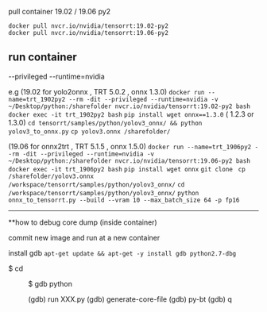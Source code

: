 pull container 19.02 / 19.06   py2 
 
``` shell
docker pull nvcr.io/nvidia/tensorrt:19.02-py2
docker pull nvcr.io/nvidia/tensorrt:19.06-py2
```


## run container 

--privileged --runtime=nvidia 

e.g
(19.02 for yolo2onnx , TRT 5.0.2 ,  onnx 1.3.0)
`docker run --name=trt_1902py2 --rm -dit --privileged --runtime=nvidia -v ~/Desktop/python:/sharefolder nvcr.io/nvidia/tensorrt:19.02-py2 bash`
`docker exec -it trt_1902py2 bash`
`pip install wget onnx==1.3.0` ( 1.2.3 or 1.3.0)
`cd tensorrt/samples/python/yolov3_onnx/ && python yolov3_to_onnx.py`
`cp yolov3.onnx /sharefolder/`

(19.06 for onnx2trt , TRT 5.1.5 , onnx 1.5.0)
`docker run --name=trt_1906py2 --rm -dit --privileged --runtime=nvidia -v ~/Desktop/python:/sharefolder nvcr.io/nvidia/tensorrt:19.06-py2 bash`
`docker exec -it trt_1906py2 bash`
`pip install wget onnx`
`git clone `
`cp /sharefolder/yolov3.onnx /workspace/tensorrt/samples/python/yolov3_onnx/`
`cd /workspace/tensorrt/samples/python/yolov3_onnx/`
`python onnx_to_tensorrt.py --build --vram 10 --max_batch_size 64 -p fp16`

-------------------------------------------------


**how to debug core dump (inside container)

commit new image and run at a new container 

install gdb  `apt-get update && apt-get -y install gdb python2.7-dbg`


$ cd <DIR>
$ gdb python

(gdb) run XXX.py
(gdb) generate-core-file
(gdb) py-bt
(gdb) q

